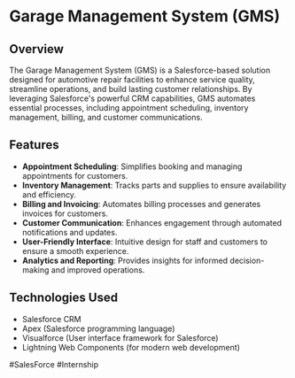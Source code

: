 # <h1>Garage Management System (GMS) </h1>

## Overview
The Garage Management System (GMS) is a Salesforce-based solution designed for automotive repair facilities to enhance service quality, streamline operations, and build lasting customer relationships. By leveraging Salesforce's powerful CRM capabilities, GMS automates essential processes, including appointment scheduling, inventory management, billing, and customer communications.

## Features
- **Appointment Scheduling**: Simplifies booking and managing appointments for customers.
- **Inventory Management**: Tracks parts and supplies to ensure availability and efficiency.
- **Billing and Invoicing**: Automates billing processes and generates invoices for customers.
- **Customer Communication**: Enhances engagement through automated notifications and updates.
- **User-Friendly Interface**: Intuitive design for staff and customers to ensure a smooth experience.
- **Analytics and Reporting**: Provides insights for informed decision-making and improved operations.

## Technologies Used
- Salesforce CRM
- Apex (Salesforce programming language)
- Visualforce (User interface framework for Salesforce)
- Lightning Web Components (for modern web development)
  
#SalesForce #Internship

